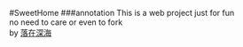 #SweetHome
###annotation
This is a web project just for fun  
no need to care or even to fork  
by [落在深海][1]

[1]:http://weibo.com/lacunafario "落在深海"

